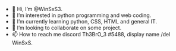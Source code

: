 - 👋 Hi, I’m @WinSxS3.
- 👀 I’m interested in python programming and web coding.
- 🌱 I’m currently learning python, CSS, HTML and general IT.
- 💞️ I’m looking to collaborate on some project.
- 📫 How to reach me discord Th3BrO_3 #5488, display name /del WinSxS. 

<!---
WinSxS3/WinSxS3 is a ✨ special ✨ repository because its `README.md` (this file) appears on your GitHub profile.
You can click the Preview link to take a look at your changes.
--->
